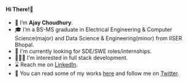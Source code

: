 #### Hi There!👋
- 👋 I’m <strong>Ajay Choudhury</strong>.
- 🎓 I’m a BS-MS graduate in Electrical Engineering & Computer Science(major) and Data Science & Engineering(minor) from IISER Bhopal.
- 🔭 I'm currently looking for SDE/SWE roles/internships.
- 👩🏾‍💻 I'm interested in full stack development.
- ⌛ Reach me on <a href="https://linkedin.com/in/ajaycc17">LinkedIn</a>.
- 🌱 You can read some of my works <a href="https://codeplasma.tech/">here</a> and follow me on <a href="https://twitter.com/ajaycc17">Twitter</a>.

<!---
ajaycc17/ajaycc17 is a ✨ special ✨ repository because its `README.md` (this file) appears on your GitHub profile.
You can click the Preview link to take a look at your changes.
--->
